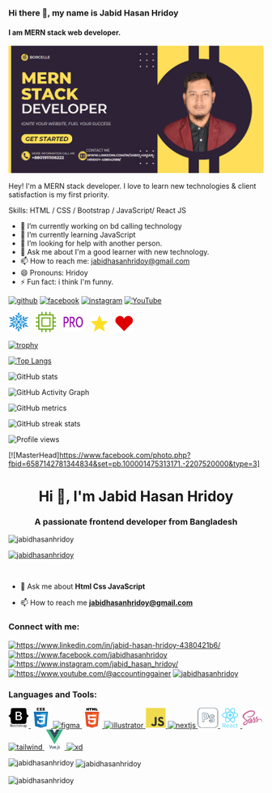 ### Hi there 👋, my name is Jabid Hasan Hridoy
#### I am MERN stack web developer.
![I am MERN stack web developer.](https://github.com/jabidhasanhridoy/jaabidhasanhridoy/blob/main/github.png)

Hey! I'm a MERN stack developer. I love to learn new technologies & client satisfaction is my first priority.

Skills: HTML / CSS / Bootstrap / JavaScript/ React JS

- 🔭 I’m currently working on bd calling technology  
- 🌱 I’m currently learning JavaScript 
- 🤔 I’m looking for help with another person. 
- 💬 Ask me about I'm a good learner with new technology.  
- 📫 How to reach me: jabidhasanhridoy@gmail.com 
- 😄 Pronouns: Hridoy 
- ⚡ Fun fact: i think I'm funny. 


[<img src='https://cdn.jsdelivr.net/npm/simple-icons@3.0.1/icons/github.svg' alt='github' height='40'>](https://github.com/jabidhasanhridoy)  [<img src='https://cdn.jsdelivr.net/npm/simple-icons@3.0.1/icons/facebook.svg' alt='facebook' height='40'>](https://www.facebook.com/jabidhasanhridoy)  [<img src='https://cdn.jsdelivr.net/npm/simple-icons@3.0.1/icons/instagram.svg' alt='instagram' height='40'>](https://www.instagram.com/jabid_hasan_hridoy//)  [<img src='https://cdn.jsdelivr.net/npm/simple-icons@3.0.1/icons/youtube.svg' alt='YouTube' height='40'>](https://www.youtube.com/channel/accountinggainer)  

<a href='https://archiveprogram.github.com/'><img src='https://raw.githubusercontent.com/acervenky/animated-github-badges/master/assets/acbadge.gif' width='40' height='40'></a> <a href='https://docs.github.com/en/developers'><img src='https://raw.githubusercontent.com/acervenky/animated-github-badges/master/assets/devbadge.gif' width='40' height='40'></a> <a href='https://github.com/pricing'><img src='https://raw.githubusercontent.com/acervenky/animated-github-badges/master/assets/pro.gif' width='40' height='40'></a> <a href='https://stars.github.com/'><img src='https://raw.githubusercontent.com/acervenky/animated-github-badges/master/assets/starbadge.gif' width='35' height='35'></a> <a href='https://docs.github.com/en/github/supporting-the-open-source-community-with-github-sponsors'><img src='https://raw.githubusercontent.com/acervenky/animated-github-badges/master/assets/sponsorbadge.gif' width='35' height='35'></a> 

[![trophy](https://github-profile-trophy.vercel.app/?username=jabidhasanhridoy)](https://github.com/ryo-ma/github-profile-trophy)

[![Top Langs](https://github-readme-stats.vercel.app/api/top-langs/?username=jabidhasanhridoy)](https://github.com/anuraghazra/github-readme-stats)

![GitHub stats](https://github-readme-stats.vercel.app/api?username=jabidhasanhridoy&show_icons=true&count_private=true)  

![GitHub Activity Graph](https://activity-graph.herokuapp.com/graph?username=jabidhasanhridoy)  

![GitHub metrics](https://metrics.lecoq.io/jabidhasanhridoy)  

![GitHub streak stats](https://streak-stats.demolab.com/?user=jabidhasanhridoy)  

![Profile views](https://gpvc.arturio.dev/jabidhasanhridoy)  


[![MasterHead]https://www.facebook.com/photo.php?fbid=6587142781344834&set=pb.100001475313171.-2207520000&type=3]
<h1 align="center">Hi 👋, I'm Jabid Hasan Hridoy</h1>
<h3 align="center">A passionate frontend developer from Bangladesh</h3>


<p align="left"> <img src="https://komarev.com/ghpvc/?username=jabidhasanhridoy&label=Profile%20views&color=0e75b6&style=flat" alt="jabidhasanhridoy" /> </p>

<p align="left"> <a href="https://github.com/ryo-ma/github-profile-trophy"><img src="https://github-profile-trophy.vercel.app/?username=jabidhasanhridoy" alt="jabidhasanhridoy" /></a> </p>

<p align="left"> <a href="https://twitter.com/" target="blank"><img src="https://img.shields.io/twitter/follow/?logo=twitter&style=for-the-badge" alt="" /></a> </p>

- 💬 Ask me about **Html Css JavaScript**

- 📫 How to reach me **jabidhasanhridoy@gmail.com**

<h3 align="left">Connect with me:</h3>
<p align="left">
<a href="https://linkedin.com/in/https://www.linkedin.com/in/jabid-hasan-hridoy-4380421b6/" target="blank"><img align="center" src="https://raw.githubusercontent.com/rahuldkjain/github-profile-readme-generator/master/src/images/icons/Social/linked-in-alt.svg" alt="https://www.linkedin.com/in/jabid-hasan-hridoy-4380421b6/" height="30" width="40" /></a>
<a href="https://fb.com/https://www.facebook.com/jabidhasanhridoy" target="blank"><img align="center" src="https://raw.githubusercontent.com/rahuldkjain/github-profile-readme-generator/master/src/images/icons/Social/facebook.svg" alt="https://www.facebook.com/jabidhasanhridoy" height="30" width="40" /></a>
<a href="https://instagram.com/https://www.instagram.com/jabid_hasan_hridoy/" target="blank"><img align="center" src="https://raw.githubusercontent.com/rahuldkjain/github-profile-readme-generator/master/src/images/icons/Social/instagram.svg" alt="https://www.instagram.com/jabid_hasan_hridoy/" height="30" width="40" /></a>
<a href="https://www.youtube.com/c/https://www.youtube.com/@accountinggainer" target="blank"><img align="center" src="https://raw.githubusercontent.com/rahuldkjain/github-profile-readme-generator/master/src/images/icons/Social/youtube.svg" alt="https://www.youtube.com/@accountinggainer" height="30" width="40" /></a>
<a href="https://discord.gg/jabidhasanhridoy" target="blank"><img align="center" src="https://raw.githubusercontent.com/rahuldkjain/github-profile-readme-generator/master/src/images/icons/Social/discord.svg" alt="jabidhasanhridoy" height="30" width="40" /></a>
</p>

<h3 align="left">Languages and Tools:</h3>
<p align="left"> <a href="https://getbootstrap.com" target="_blank" rel="noreferrer"> <img src="https://raw.githubusercontent.com/devicons/devicon/master/icons/bootstrap/bootstrap-plain-wordmark.svg" alt="bootstrap" width="40" height="40"/> </a> <a href="https://www.w3schools.com/css/" target="_blank" rel="noreferrer"> <img src="https://raw.githubusercontent.com/devicons/devicon/master/icons/css3/css3-original-wordmark.svg" alt="css3" width="40" height="40"/> </a> <a href="https://www.figma.com/" target="_blank" rel="noreferrer"> <img src="https://www.vectorlogo.zone/logos/figma/figma-icon.svg" alt="figma" width="40" height="40"/> </a> <a href="https://www.w3.org/html/" target="_blank" rel="noreferrer"> <img src="https://raw.githubusercontent.com/devicons/devicon/master/icons/html5/html5-original-wordmark.svg" alt="html5" width="40" height="40"/> </a> <a href="https://www.adobe.com/in/products/illustrator.html" target="_blank" rel="noreferrer"> <img src="https://www.vectorlogo.zone/logos/adobe_illustrator/adobe_illustrator-icon.svg" alt="illustrator" width="40" height="40"/> </a> <a href="https://developer.mozilla.org/en-US/docs/Web/JavaScript" target="_blank" rel="noreferrer"> <img src="https://raw.githubusercontent.com/devicons/devicon/master/icons/javascript/javascript-original.svg" alt="javascript" width="40" height="40"/> </a> <a href="https://nextjs.org/" target="_blank" rel="noreferrer"> <img src="https://cdn.worldvectorlogo.com/logos/nextjs-2.svg" alt="nextjs" width="40" height="40"/> </a> <a href="https://www.photoshop.com/en" target="_blank" rel="noreferrer"> <img src="https://raw.githubusercontent.com/devicons/devicon/master/icons/photoshop/photoshop-line.svg" alt="photoshop" width="40" height="40"/> </a> <a href="https://reactjs.org/" target="_blank" rel="noreferrer"> <img src="https://raw.githubusercontent.com/devicons/devicon/master/icons/react/react-original-wordmark.svg" alt="react" width="40" height="40"/> </a> <a href="https://sass-lang.com" target="_blank" rel="noreferrer"> <img src="https://raw.githubusercontent.com/devicons/devicon/master/icons/sass/sass-original.svg" alt="sass" width="40" height="40"/> </a> <a href="https://tailwindcss.com/" target="_blank" rel="noreferrer"> <img src="https://www.vectorlogo.zone/logos/tailwindcss/tailwindcss-icon.svg" alt="tailwind" width="40" height="40"/> </a> <a href="https://vuejs.org/" target="_blank" rel="noreferrer"> <img src="https://raw.githubusercontent.com/devicons/devicon/master/icons/vuejs/vuejs-original-wordmark.svg" alt="vuejs" width="40" height="40"/> </a> <a href="https://www.adobe.com/products/xd.html" target="_blank" rel="noreferrer"> <img src="https://cdn.worldvectorlogo.com/logos/adobe-xd.svg" alt="xd" width="40" height="40"/> </a> </p>

<p><img align="left" src="https://github-readme-stats.vercel.app/api/top-langs?username=jabidhasanhridoy&show_icons=true&locale=en&layout=compact" alt="jabidhasanhridoy" /></p>

<p>&nbsp;<img align="center" src="https://github-readme-stats.vercel.app/api?username=jabidhasanhridoy&show_icons=true&locale=en" alt="jabidhasanhridoy" /></p>

<p><img align="center" src="https://github-readme-streak-stats.herokuapp.com/?user=jabidhasanhridoy&" alt="jabidhasanhridoy" /></p>
